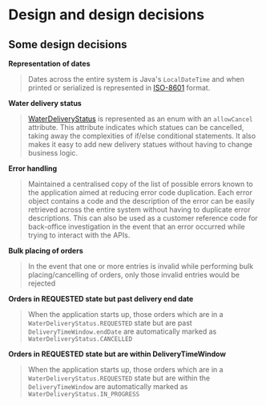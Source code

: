 # Design and design decisions


## Some design decisions

**Representation of dates**
>Dates across the entire system is Java's `LocalDateTime` and when printed or serialized is represented in [ISO-8601](https://en.wikipedia.org/wiki/ISO_8601) format.


**Water delivery status**
> [WaterDeliveryStatus](src/main/java/com/rubiconwater/codingchallenge/joshluisaac/businessactivities/deliverymanagement/domain/WaterDeliveryStatus) is represented as an enum
>with an `allowCancel` attribute. This attribute indicates which statues can be cancelled, taking away the complexities of if/else conditional statements.
> It also makes it easy to add new delivery statues without having to change business logic. 


**Error handling**
>Maintained a centralised copy of the list of possible errors known to the application aimed at reducing error code duplication.
Each error object contains a code and the description of the error can be easily retrieved across the entire system without having to duplicate error descriptions.
This can also be used as a customer reference code for back-office investigation in the event that an error occurred while trying to interact with the APIs.

**Bulk placing of orders**
>In the event that one or more entries is invalid while performing bulk placing/cancelling of orders, only those invalid entries would be rejected

**Orders in REQUESTED state but past delivery end date**
>When the application starts up, those orders which are in a `WaterDeliveryStatus.REQUESTED` state but are past `DeliveryTimeWindow.endDate` 
>are automatically marked as `WaterDeliveryStatus.CANCELLED`

**Orders in REQUESTED state but are within DeliveryTimeWindow**
>When the application starts up, those orders which are in a `WaterDeliveryStatus.REQUESTED` state but are within the `DeliveryTimeWindow` 
>are automatically marked as `WaterDeliveryStatus.IN_PROGRESS`
